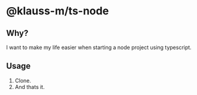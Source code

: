 # @klauss-m/ts-node

## Why?

I want to make my life easier when starting a node project using typescript.

## Usage

1. Clone.
2. And thats it.
